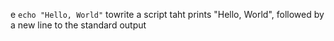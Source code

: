 e `echo "Hello, World"` towrite a script taht prints "Hello, World", followed by a new line to the standard output
